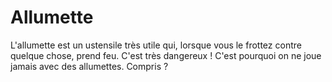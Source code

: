 # Allumette

L'allumette est un ustensile très utile qui, lorsque vous le frottez contre
quelque chose, prend feu. C'est très dangereux ! C'est pourquoi on ne joue
jamais avec des allumettes. Compris ?
